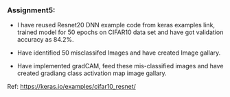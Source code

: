 ###  Assignment5:


*  I have reused Resnet20 DNN example code from keras examples link, trained model for 50 epochs on CIFAR10 data set and have got validation accuracy as 84.2%. <br>

*  Have identified 50 misclassifed Images and have created Image gallary. <br>

*  Have implemented gradCAM,  feed these mis-classified images and have created gradiang class activation map image gallary. <br>


Ref: https://keras.io/examples/cifar10_resnet/
